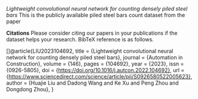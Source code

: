 *Lightweight convolutional neural network for counting densely piled steel bars*
This is the publicly available piled steel bars count dataset from the paper

**Citations**
Please consider citing our papers in your publications if the dataset helps your research. BibTeX reference is as follows.

[]@article{LIU2023104692,
title = {Lightweight convolutional neural network for counting densely piled steel bars},
journal = {Automation in Construction},
volume = {146},
pages = {104692},
year = {2023},
issn = {0926-5805},
doi = {https://doi.org/10.1016/j.autcon.2022.104692},
url = {https://www.sciencedirect.com/science/article/pii/S0926580522005623},
author = {Huajie Liu and Dadong Wang and Ke Xu and Peng Zhou and Dongdong Zhou},
}

